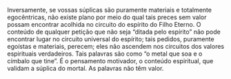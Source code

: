 ﻿Inversamente, se vossas súplicas são puramente materiais e totalmente egocêntricas, não existe plano por meio do qual tais preces sem valor possam encontrar acolhida no circuito do espírito do Filho Eterno. O conteúdo de qualquer petição que não seja “ditada pelo espírito” não pode encontrar lugar no circuito universal do espírito; tais pedidos, puramente egoístas e materiais, perecem; eles não ascendem nos circuitos dos valores espirituais verdadeiros. Tais palavras são como “o metal que soa e o címbalo que tine”. É o pensamento motivador, o conteúdo espiritual, que validam a súplica do mortal. As palavras não têm valor.